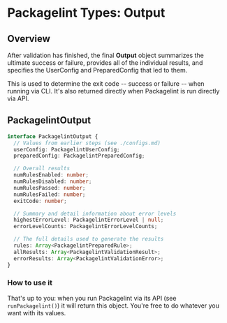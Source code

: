 # Packagelint Types: Output

## Overview

After validation has finished, the final **Output** object summarizes the ultimate success or failure,
provides all of the individual results, and specifies the UserConfig and PreparedConfig that led to them.

This is used to determine the exit code -- success or failure -- when running via CLI.
It's also returned directly when Packagelint is run directly via API.

## PackagelintOutput

```typescript
interface PackagelintOutput {
  // Values from earlier steps (see ./configs.md)
  userConfig: PackagelintUserConfig;
  preparedConfig: PackagelintPreparedConfig;

  // Overall results
  numRulesEnabled: number;
  numRulesDisabled: number;
  numRulesPassed: number;
  numRulesFailed: number;
  exitCode: number;

  // Summary and detail information about error levels
  highestErrorLevel: PackagelintErrorLevel | null;
  errorLevelCounts: PackagelintErrorLevelCounts;

  // The full details used to generate the results
  rules: Array<PackagelintPreparedRule>;
  allResults: Array<PackagelintValidationResult>;
  errorResults: Array<PackagelintValidationError>;
}
```

### How to use it

That's up to you: when you run Packagelint via its API (see `runPackagelint()`) it will return this object.
You're free to do whatever you want with its values.
